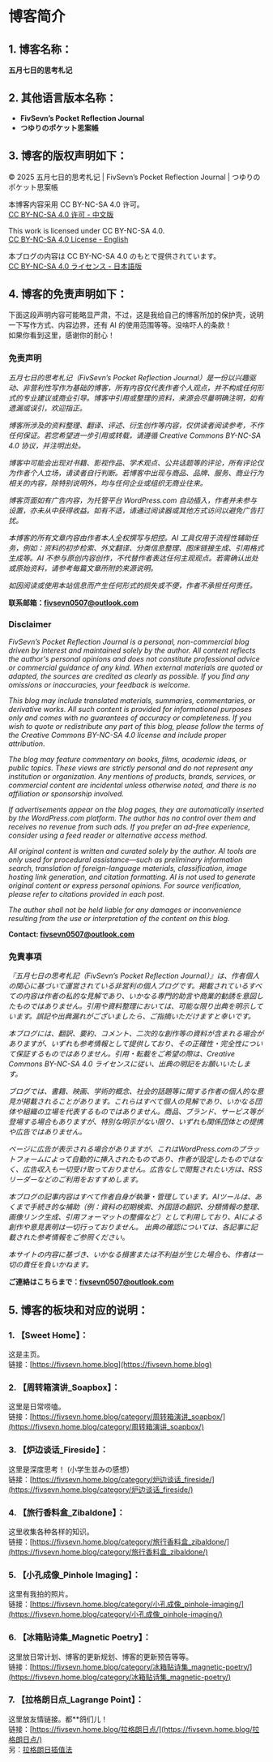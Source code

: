 # 博客简介

## 1. 博客名称：
**五月七日的思考札记**    

  
## 2. 其他语言版本名称：
- **FivSevn’s Pocket Reflection Journal**  
- **つゆりのポケット思案帳**  

  
## 3. 博客的版权声明如下：
© 2025 五月七日的思考札记 | FivSevn’s Pocket Reflection Journal | つゆりのポケット思案帳  
  
本博客内容采用 CC BY-NC-SA 4.0 许可。  
[CC BY-NC-SA 4.0 许可 - 中文版](https://creativecommons.org/licenses/by-nc-sa/4.0/deed.zh-hans)  
  
This work is licensed under CC BY-NC-SA 4.0.  
[CC BY-NC-SA 4.0 License - English](https://creativecommons.org/licenses/by-nc-sa/4.0/deed.en)
  
本ブログの内容は CC BY-NC-SA 4.0 のもとで提供されています。  
[CC BY-NC-SA 4.0 ライセンス - 日本語版](https://creativecommons.org/licenses/by-nc-sa/4.0/deed.ja)  

  
## 4. 博客的免责声明如下：  
下面这段声明内容可能略显严肃，不过，这是我给自己的博客所加的保护壳，说明一下写作方式、内容边界，还有 AI 的使用范围等等。没啥吓人的条款！  
如果你看到这里，感谢你的耐心！  

### 免责声明  
*五⽉七⽇的思考札记（FivSevn’s Pocket Reflection Journal）是⼀份以兴趣驱动、⾮营利性写作为基础的博客，所有内容仅代表作者个⼈观点，并不构成任何形式的专业建议或商业引导。博客中引用或整理的资料，来源会尽量明确注明，如有遗漏或误引，欢迎指正。*  
  
*博客所涉及的资料整理、翻译、评述、衍⽣创作等内容，仅供读者阅读参考，不作任何保证。若您希望进一步引用或转载，请遵循 Creative Commons BY-NC-SA 4.0 协议，并注明出处。*  
  
*博客中可能会出现对书籍、影视作品、学术观点、公共话题等的评论，所有评论仅为作者个人立场，请读者自行判断。若博客中出现与商品、品牌、服务、商业行为相关的内容，除特别说明外，均与任何企业或组织无商业往来。*  
  
*博客页面如有广告内容，为托管平台 WordPress.com 自动插入，作者并未参与设置，亦未从中获得收益。如有不适，请通过阅读器或其他方式访问以避免广告打扰。*  
  
*本博客的所有文章内容由作者本人全权撰写与把控。AI 工具仅用于流程性辅助任务，例如：资料的初步检索、外文翻译、分类信息整理、图床链接生成、引用格式生成等。AI 不参与原创内容创作，不代替作者表达任何主观观点。若需确认出处或原始资料，请参考每篇文章所附的来源说明。*  
  
*如因阅读或使用本站信息而产生任何形式的损失或不便，作者不承担任何责任。*  
  
**联系邮箱：fivsevn0507@outlook.com**  

  
### Disclaimer  
*FivSevn’s Pocket Reflection Journal is a personal, non-commercial blog driven by interest and maintained solely by the author. All content reflects the author's personal opinions and does not constitute professional advice or commercial guidance of any kind. When external materials are quoted or adapted, the sources are credited as clearly as possible. If you find any omissions or inaccuracies, your feedback is welcome.*  
  
*This blog may include translated materials, summaries, commentaries, or derivative works. All such content is provided for informational purposes only and comes with no guarantees of accuracy or completeness. If you wish to quote or redistribute any part of this blog, please follow the terms of the Creative Commons BY-NC-SA 4.0 license and include proper attribution.*  
  
*The blog may feature commentary on books, films, academic ideas, or public topics. These views are strictly personal and do not represent any institution or organization. Any mentions of products, brands, services, or commercial content are incidental unless otherwise noted, and there is no affiliation or sponsorship involved.*  
  
*If advertisements appear on the blog pages, they are automatically inserted by the WordPress.com platform. The author has no control over them and receives no revenue from such ads. If you prefer an ad-free experience, consider using a feed reader or alternative access method.*  
  
*All original content is written and curated solely by the author. AI tools are only used for procedural assistance—such as preliminary information search, translation of foreign-language materials, classification, image hosting link generation, and citation formatting. AI is not used to generate original content or express personal opinions. For source verification, please refer to citations provided in each post.*  
  
*The author shall not be held liable for any damages or inconvenience resulting from the use or interpretation of the content on this blog.*  
  
**Contact: fivsevn0507@outlook.com**
  
  
### 免責事項

*『五月七日の思考札記（FivSevn’s Pocket Reflection Journal）』は、作者個人の関心に基づいて運営されている非営利の個人ブログです。掲載されているすべての内容は作者の私的な見解であり、いかなる専門的助言や商業的勧誘を意図したものではありません。引用や資料整理においては、可能な限り出典を明示しています。誤記や出典漏れがございましたら、ご指摘いただけますと幸いです。*  
  
*本ブログには、翻訳、要約、コメント、二次的な創作等の資料が含まれる場合がありますが、いずれも参考情報として提供しており、その正確性・完全性について保証するものではありません。引用・転載をご希望の際は、Creative Commons BY-NC-SA 4.0 ライセンスに従い、出典の明記をお願いいたします。*  
  
*ブログでは、書籍、映画、学術的概念、社会的話題等に関する作者の個人的な意見が掲載されることがあります。これらはすべて個人の見解であり、いかなる団体や組織の立場を代表するものではありません。商品、ブランド、サービス等が登場する場合もありますが、特別な明示がない限り、いずれも関係団体との提携や広告ではありません。*  
  
*ページに広告が表示される場合がありますが、これはWordPress.comのプラットフォームによって自動的に挿入されたものであり、作者が設定したものではなく、広告収入も一切受け取っておりません。広告なしで閲覧されたい方は、RSSリーダーなどのご利用をおすすめします。*  
  
*本ブログの記事内容はすべて作者自身が執筆・管理しています。AIツールは、あくまで手続き的な補助（例：資料の初期検索、外国語の翻訳、分類情報の整理、画像リンク生成、引用フォーマットの整備など）として利用しており、AIによる創作や意見表明は一切行っておりません。 出典の確認については、各記事に記載された参考情報をご参照ください。*  
  
*本サイトの内容に基づき、いかなる損害または不利益が生じた場合も、作者は一切の責任を負いかねます。*  
  
**ご連絡はこちらまで：fivsevn0507@outlook.com**  

  
## 5. 博客的板块和对应的说明：
### 1. 【Sweet Home】：
这是主页。  
链接：[https://fivsevn.home.blog](https://fivsevn.home.blog)  
  
### 2. 【周转箱演讲_Soapbox】：
这里是日常唠嗑。  
链接：[https://fivsevn.home.blog/category/周转箱演讲_soapbox/](https://fivsevn.home.blog/category/周转箱演讲_soapbox/)  
  
### 3. 【炉边谈话_Fireside】：
这里是深度思考！ (小学生並みの感想）  
链接：[https://fivsevn.home.blog/category/炉边谈话_fireside/](https://fivsevn.home.blog/category/炉边谈话_fireside/)  
  
### 4. 【旅行香料盒_Zibaldone】：
这里收集各种各样的知识。  
链接：[https://fivsevn.home.blog/category/旅行香料盒_zibaldone/](https://fivsevn.home.blog/category/旅行香料盒_zibaldone/)  
  
### 5. 【小孔成像_Pinhole Imaging】：
这里有我拍的照片。  
链接：[https://fivsevn.home.blog/category/小孔成像_pinhole-imaging/](https://fivsevn.home.blog/category/小孔成像_pinhole-imaging/)  
  
### 6. 【冰箱贴诗集_Magnetic Poetry】：
这里放日常计划、博客的更新规划、博客的更新预告等等。  
链接：[https://fivsevn.home.blog/category/冰箱贴诗集_magnetic-poetry/](https://fivsevn.home.blog/category/冰箱贴诗集_magnetic-poetry/)  
  
### 7. 【拉格朗日点_Lagrange Point】：
这里放友情链接。都**鸽们儿！  
链接：[https://fivsevn.home.blog/拉格朗日点/](https://fivsevn.home.blog/拉格朗日点/)   
另：[拉格朗日插值法](https://www.cnblogs.com/olderciyuan/p/15578688.html)  
  
